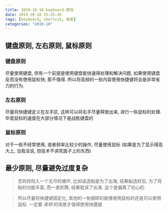 ```yaml
---
title: 2019-10-18-keyboard-原则
date: 2019-10-18 15:25:26
tags: [keyboard, shortcut, 效率]
categories: "2019-10"
---
```



## 键盘原则, 左右原则, 鼠标原则

### 键盘原则

尽量使用键盘, 但有一个前提是使用键盘能快速得处理和解决问题, 如果使用键盘反而没有使用鼠标快, 那不值得.
所以将高频的一些内容使用快捷键将会是非常省力的行为.

### 左右原则

尽量将快捷键定义在左手区, 这样可以将右手尽量释放出来, 进行一些鼠标的处理. 毕竟鼠标的速度在大部分情况下是战胜键盘的

### 鼠标原则

对于一些不经常使用, 或者频率比较少的操作, 尽量使用鼠标 (如果是为了显示得高大上, 当我没说, 但技术不讲究面子上的东西)

## 最少原则, 尽量避免过度复杂

> 否则将陷入一个无尽的循环, 比如说造船是为了出海, 结果船造好后, 为了将船的功能丰富, 而一直折腾, 结果耽误了出海.
> 这个是偏离了初心的.

> 所以尽量将快捷键固定化, 其他的一些细碎的能够使用鼠标的还是可以使用鼠标.
> 一定要 *高频* 的场景才值得使用快捷键.
